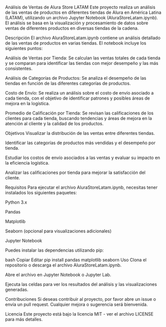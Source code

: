 Análisis de Ventas de Alura Store LATAM
Este proyecto realiza un análisis de las ventas de productos en diferentes tiendas de Alura en América Latina (LATAM), utilizando un archivo Jupyter Notebook (AluraStoreLatam.ipynb). El análisis se basa en la visualización y procesamiento de datos sobre ventas de diferentes productos en diversas tiendas de la cadena.

Descripción
El archivo AluraStoreLatam.ipynb contiene un análisis detallado de las ventas de productos en varias tiendas. El notebook incluye los siguientes puntos:

Análisis de Ventas por Tienda: Se calculan las ventas totales de cada tienda y se comparan para identificar las tiendas con mejor desempeño y las más consistentes.

Análisis de Categorías de Productos: Se analiza el desempeño de las tiendas en función de las diferentes categorías de productos.

Costo de Envío: Se realiza un análisis sobre el costo de envío asociado a cada tienda, con el objetivo de identificar patrones y posibles áreas de mejora en la logística.

Promedio de Calificación por Tienda: Se revisan las calificaciones de los clientes para cada tienda, buscando tendencias y áreas de mejora en la atención al cliente y la calidad de los productos.

Objetivos
Visualizar la distribución de las ventas entre diferentes tiendas.

Identificar las categorías de productos más vendidas y el desempeño por tienda.

Estudiar los costos de envío asociados a las ventas y evaluar su impacto en la eficiencia logística.

Analizar las calificaciones por tienda para mejorar la satisfacción del cliente.

Requisitos
Para ejecutar el archivo AluraStoreLatam.ipynb, necesitas tener instalados los siguientes paquetes:

Python 3.x

Pandas

Matplotlib

Seaborn (opcional para visualizaciones adicionales)

Jupyter Notebook

Puedes instalar las dependencias utilizando pip:

bash
Copiar
Editar
pip install pandas matplotlib seaborn
Uso
Clona el repositorio o descarga el archivo AluraStoreLatam.ipynb.

Abre el archivo en Jupyter Notebook o Jupyter Lab.

Ejecuta las celdas para ver los resultados del análisis y las visualizaciones generadas.

Contribuciones
Si deseas contribuir al proyecto, por favor abre un issue o envía un pull request. Cualquier mejora o sugerencia será bienvenida.

Licencia
Este proyecto está bajo la licencia MIT - ver el archivo LICENSE para más detalles.
